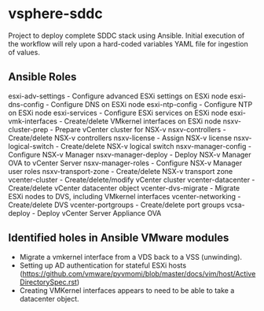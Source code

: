 # vsphere-sddc
Project to deploy complete SDDC stack using Ansible. Initial execution of the workflow will rely upon a hard-coded variables YAML file for ingestion of values.

## Ansible Roles
esxi-adv-settings     - Configure advanced ESXi settings on ESXi node
esxi-dns-config       - Configure DNS on ESXi node
esxi-ntp-config       - Configure NTP on ESXi node
esxi-services         - Configure ESXi services on ESXi node
esxi-vmk-interfaces   - Create/delete VMkernel interfaces on ESXi node
nsxv-cluster-prep     - Prepare vCenter cluster for NSX-v
nsxv-controllers      - Create/delete NSX-v controllers
nsxv-license          - Assign NSX-v license
nsxv-logical-switch   - Create/delete NSX-v logical switch
nsxv-manager-config   - Configure NSX-v Manager
nsxv-manager-deploy   - Deploy NSX-v Manager OVA to vCenter Server
nsxv-manager-roles    - Configure NSX-v Manager user roles
nsxv-transport-zone   - Create/delete NSX-v transport zone
vcenter-cluster       - Create/delete/modify vCenter cluster
vcenter-datacenter    - Create/delete vCenter datacenter object
vcenter-dvs-migrate   - Migrate ESXi nodes to DVS, including VMkernel interfaces
vcenter-networking    - Create/delete DVS
vcenter-portgroups    - Create/delete port groups
vcsa-deploy           - Deploy vCenter Server Appliance OVA

## Identified holes in Ansible VMware modules
- Migrate a vmkernel interface from a VDS back to a VSS (unwinding).
- Setting up AD authentication for stateful ESXi hosts (https://github.com/vmware/pyvmomi/blob/master/docs/vim/host/ActiveDirectorySpec.rst)
- Creating VMKernel interfaces appears to need to be able to take a datacenter object.
